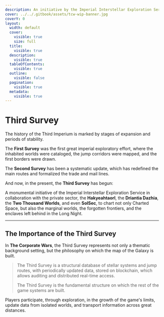 ```yaml
---
description: An initiative by the Imperial Interstellar Exploration Service
cover: ../../.gitbook/assets/tcw-wip-banner.jpg
coverY: 0
layout:
  width: default
  cover:
    visible: true
    size: full
  title:
    visible: true
  description:
    visible: true
  tableOfContents:
    visible: true
  outline:
    visible: false
  pagination:
    visible: true
  metadata:
    visible: true
---
```


# Third Survey

The history of the Third Imperium is marked by stages of expansion and periods of stability.

The **First Survey** was the first great imperial exploratory effort, where the inhabited worlds were cataloged, the jump corridors were mapped, and the first borders were drawn.

The **Second Survey** has been a systematic update, which has redefined the main routes and formalized the trade and mail lines.

And now, in the present, the **Third Survey** has begun:

A monumental initiative of the Imperial Interstellar Exploration Service in collaboration with the private sector, the **Hakyeahtaorl**, the **Driantia Dazhia**, the **Two Thousand Worlds**, and even **SolSec**, to chart not only Charted Space, but also the marginal worlds, the forgotten frontiers, and the enclaves left behind in the Long Night.

***

## The Importance of the Third Survey

In **The Corporate Wars**, the Third Survey represents not only a thematic background setting, but the philosophy on which the map of the Galaxy is built.

> The Third Survey is a structural database of stellar systems and jump routes, with periodically updated data, stored on blockchain, which allows auditing and distributed real-time access.
>
> The Third Survey is the fundamental structure on which the rest of the game systems are built.

Players participate, through exploration, in the growth of the game's limits, update data from isolated worlds, and transport information across great distances.
